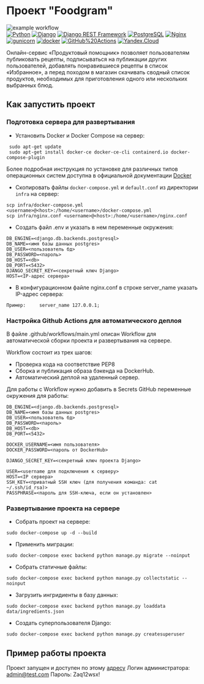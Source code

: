 # Проект "Foodgram"

![example workflow](https://github.com/btcirk/foodgram-project-react/actions/workflows/main.yml/badge.svg)  
[![Python](https://img.shields.io/badge/-Python-464646?style=flat-square&logo=Python)](https://www.python.org/)
[![Django](https://img.shields.io/badge/-Django-464646?style=flat-square&logo=Django)](https://www.djangoproject.com/)
[![Django REST Framework](https://img.shields.io/badge/-Django%20REST%20Framework-464646?style=flat-square&logo=Django%20REST%20Framework)](https://www.django-rest-framework.org/)
[![PostgreSQL](https://img.shields.io/badge/-PostgreSQL-464646?style=flat-square&logo=PostgreSQL)](https://www.postgresql.org/)
[![Nginx](https://img.shields.io/badge/-NGINX-464646?style=flat-square&logo=NGINX)](https://nginx.org/ru/)
[![gunicorn](https://img.shields.io/badge/-gunicorn-464646?style=flat-square&logo=gunicorn)](https://gunicorn.org/)
[![docker](https://img.shields.io/badge/-Docker-464646?style=flat-square&logo=docker)](https://www.docker.com/)
[![GitHub%20Actions](https://img.shields.io/badge/-GitHub%20Actions-464646?style=flat-square&logo=GitHub%20actions)](https://github.com/features/actions)
[![Yandex.Cloud](https://img.shields.io/badge/-Yandex.Cloud-464646?style=flat-square&logo=Yandex.Cloud)](https://cloud.yandex.ru/)

Онлайн-сервис «Продуктовый помощник» позволяет пользователям публиковать рецепты, подписываться на публикации других пользователей, добавлять понравившиеся рецепты в список «Избранное», а перед походом в магазин скачивать сводный список продуктов, необходимых для приготовления одного или нескольких выбранных блюд.

## Как запустить проект

### Подготовка сервера для развертывания 

- Установить Docker и Docker Compose на сервер:
```
 sudo apt-get update
 sudo apt-get install docker-ce docker-ce-cli containerd.io docker-compose-plugin
 ```
 Более подробная инструкция по установке для различных типов операционных систем доступна в официальной документации [Docker](https://docs.docker.com/compose/install/)

 - Скопировать файлы `docker-compose.yml` и `default.conf` из директории `infra` на сервер:
 ```
 scp infra/docker-compose.yml <username>@<host>:/home/<username>/docker-compose.yml
 scp infra/nginx.conf <username>@<host>:/home/<username>/nginx.conf
 ```

- Создать файл .env и указать в нем переменные окружения:
```
DB_ENGINE=<django.db.backends.postgresql>
DB_NAME=<имя базы данных postgres>
DB_USER=<пользователь бд>
DB_PASSWORD=<пароль>
DB_HOST=<db>
DB_PORT=<5432>
DJANGO_SECRET_KEY=<секретный ключ Django>
HOST=<IP-адрес сервера>
```

- В конфигурационном файле nginx.conf в строке server_name указать IP-адрес сервера:
```
Пример:     server_name 127.0.0.1;
```

### Настройка Github Actions для автоматического деплоя

В файле .github/workflows/main.yml описан Workflow для автоматической сборки проекта и развертывания на сервере. 

Workflow состоит из трех шагов:

- Проверка кода на соответствие PEP8
- Сборка и публикация образа бэкенда на DockerHub.
- Автоматический деплой на удаленный сервер.

Для работы с Workflow нужно добавить в Secrets GitHub переменные окружения для работы:

```
DB_ENGINE=<django.db.backends.postgresql>
DB_NAME=<имя базы данных postgres>
DB_USER=<пользователь бд>
DB_PASSWORD=<пароль>
DB_HOST=<db>
DB_PORT=<5432>

DOCKER_USERNAME=<имя пользователя>
DOCKER_PASSWORD=<пароль от DockerHub>

DJANGO_SECRET_KEY=<секретный ключ проекта Django>

USER=<username для подключения к серверу>
HOST=<IP сервера>
SSH_KEY=<приватный SSH ключ (для получения команда: cat ~/.ssh/id_rsa)>
PASSPHRASE=<пароль для SSH-ключа, если он установлен>
```

### Развертывание проекта на сервере

- Собрать проект на сервере:
```
sudo docker-compose up -d --build
```

- Применить миграции:
```
sudo docker-compose exec backend python manage.py migrate --noinput
```

- Собрать статичные файлы:
```
sudo docker-compose exec backend python manage.py collectstatic --noinput
```

- Загрузить ингридиенты в базу данных:
```
sudo docker-compose exec backend python manage.py loaddata data/ingredients.json
```

- Создать суперпользователя Django:
```
sudo docker-compose exec backend python manage.py createsuperuser
```

## Пример работы проекта

Проект запущен и доступен по этому [адресу](http://158.160.5.128) 
Логин администратора: admin@test.com
Пароль: Zaq12wsx!

